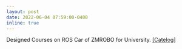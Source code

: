 ```yaml
---
layout: post
date: 2022-06-04 07:59:00-0400
inline: true
---
```

<!-- A simple inline announcement with Markdown emoji! :sparkles: :smile: -->
Designed Courses on ROS Car of ZMROBO for University. [[Catelog]](https://howardzhan2025.top/assets/pdf/ROS_curriculum_catalog_by_HowardZhan.pdf)

